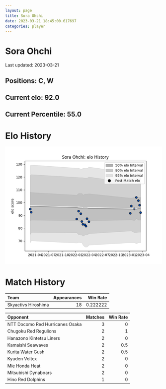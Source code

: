 ```yaml
---  
layout: page  
title: Sora Ohchi  
date: 2023-03-21 18:45:00.617697  
categories: player  
---
```

# Sora Ohchi


Last updated: 2023-03-21
## Positions: C, W

## Current elo: 92.0

## Current Percentile: 55.0

# Elo History


![elo history](history_SoraOhchi.png)
# Match History


| Team                |   Appearances |   Win Rate |
|:--------------------|--------------:|-----------:|
| Skyactivs Hiroshima |            18 |   0.222222 |

| Opponent                        |   Matches |   Win Rate |
|:--------------------------------|----------:|-----------:|
| NTT Docomo Red Hurricanes Osaka |         3 |        0   |
| Chugoku Red Regulions           |         2 |        1   |
| Hanazono Kintetsu Liners        |         2 |        0   |
| Kamaishi Seawaves               |         2 |        0.5 |
| Kurita Water Gush               |         2 |        0.5 |
| Kyuden Voltex                   |         2 |        0   |
| Mie Honda Heat                  |         2 |        0   |
| Mitsubishi Dynaboars            |         2 |        0   |
| Hino Red Dolphins               |         1 |        0   |
